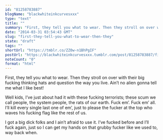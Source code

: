 ```yaml
---
id: "81258783887"
blogName: "blackwhiteinkcurvesxxx"
type: "text"
title: ""
summary: "First, they tell you what to wear. Then they stroll on over with their big fucking thinking hats and question the way you live...."
date: "2014-03-31 03:54:43 GMT"
slug: "first-they-tell-you-what-to-wear-then-they"
state: "draft"
tags: ""
shortUrl: "https://tmblr.co/ZZ0w-n1BhPgIF"
postUrl: "https://blackwhiteinkcurvesxxx.tumblr.com/post/81258783887/first-they-tell-you-what-to-wear-then-they"
noteCount: "0"
format: "html"
---
```


First, they tell you what to wear. Then they stroll on over with their big fucking thinking hats and question the way you live. Ain’t no alien gonna tell me what I like best!

Well kids, I’ve just about had it with these fucking terrorists; these scum we call people, the system people, the rats of our earth. Fuck em’. Fuck em’ all. I’ll kill every single last one of em’, just to please the fucker at the top who waves his fucking flag like the rest of us. 

I got a big dick folks and I ain’t afraid to use it. I’ve fucked before and I’ll fuck again, just so I can get my hands on that grubby fucker like we used to, way back when.